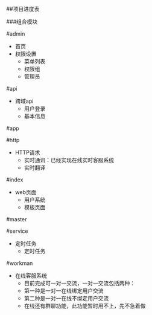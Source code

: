 ##项目进度表

###组合模块

#admin
* 首页
* 权限设置
    * 菜单列表
    * 权限组
    * 管理员

#api
* 跨域api
    * 用户登录
    * 基本信息
    
#app

#http
* HTTP请求
    * 实时通讯：已经实现在线实时客服系统
    * 实时翻译
    
#index
* web页面
    * 用户系统
    * 模板页面
    
#master


#service
* 定时任务
    * 定时任务

#workman
* 在线客服系统 
  * 目前完成可一对一交流，一对一交流包括两种：
  * 第一种是一对一在线绑定用户交流
  * 第二种是一对一在线不绑定用户交流
  * 在线还有群聊功能，此功能暂时用不上，先不急着做